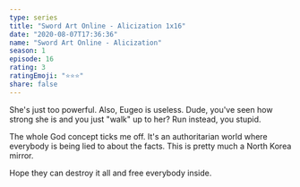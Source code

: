 ```yaml
---
type: series
title: "Sword Art Online - Alicization 1x16"
date: "2020-08-07T17:36:36"
name: "Sword Art Online - Alicization"
season: 1
episode: 16
rating: 3
ratingEmoji: "⭐️⭐️⭐️"
share: false
---
```


She's just too powerful. Also, Eugeo is useless. Dude, you've seen how strong she is and you just "walk" up to her? Run instead, you stupid.

The whole God concept ticks me off. It's an authoritarian world where everybody is being lied to about the facts. This is pretty much a North Korea mirror.

Hope they can destroy it all and free everybody inside.
